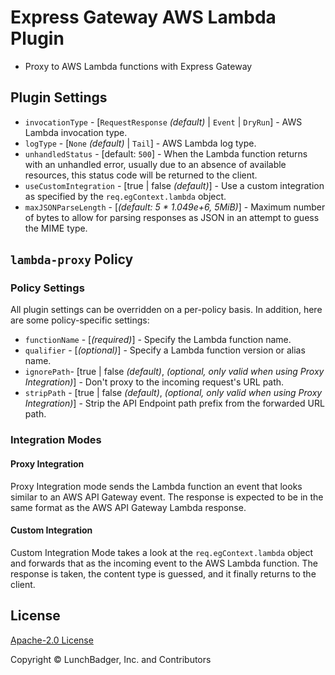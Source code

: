 # Express Gateway AWS Lambda Plugin

* Proxy to AWS Lambda functions with Express Gateway

## Plugin Settings

* `invocationType` - [`RequestResponse` _(default)_ | `Event` | `DryRun`] - AWS Lambda invocation type.
* `logType` - [`None` _(default)_ | `Tail`] - AWS Lambda log type.
* `unhandledStatus` - [default: `500`] - When the Lambda function returns with an unhandled error, usually due to an absence of available resources, this status code will be returned to the client.
* `useCustomIntegration` - [true | false _(default)_] - Use a custom integration as specified by the `req.egContext.lambda` object.
* `maxJSONParseLength` - [_(default: 5 * 1.049e+6, 5MiB)_] - Maximum number of bytes to allow for parsing responses as JSON in an attempt to guess the MIME type.

## `lambda-proxy` Policy

### Policy Settings

All plugin settings can be overridden on a per-policy basis.  In addition, here are some policy-specific settings:

* `functionName` - [_(required)_] - Specify the Lambda function name.
* `qualifier` - [_(optional)_] - Specify a Lambda function version or alias name.
* `ignorePath`- [true | false _(default)_, _(optional, only valid when using Proxy Integration)_] - Don't proxy to the incoming request's URL path.
* `stripPath` - [true | false _(default)_, _(optional, only valid when using Proxy Integration)_] - Strip the API Endpoint path prefix from the forwarded URL path.

### Integration Modes

#### Proxy Integration

Proxy Integration mode sends the Lambda function an event that looks similar to an AWS API Gateway event.  The response is expected to be in the same format as the AWS API Gateway Lambda response.

#### Custom Integration

Custom Integration Mode takes a look at the `req.egContext.lambda` object and forwards that as the incoming event to the AWS Lambda function.  The response is taken, the content type is guessed, and it finally returns to the client.

## License

[Apache-2.0 License][apache-license]

Copyright © LunchBadger, Inc. and Contributors

[apache-license]: https://github.com/expressgateway/express-gateway-plugin-lambda/blob/master/LICENSE
